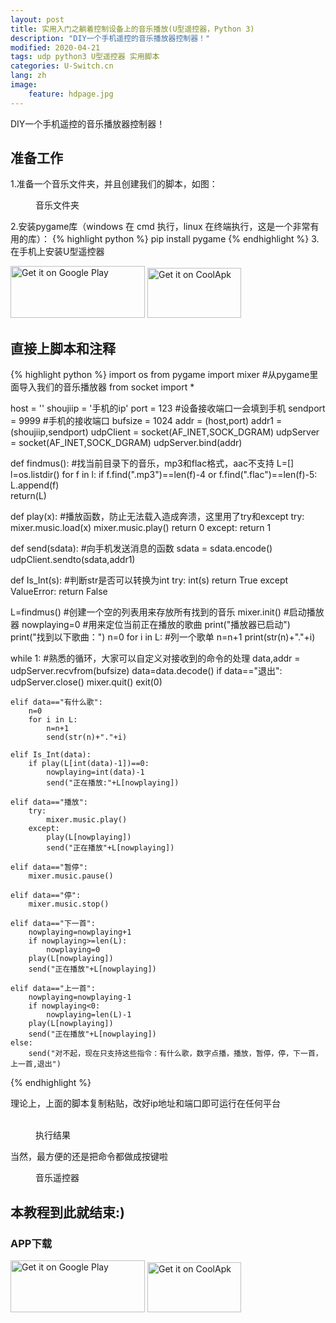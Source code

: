 ```yaml
---
layout: post
title: 实用入门之躺着控制设备上的音乐播放(U型遥控器，Python 3)
description: "DIY一个手机遥控的音乐播放器控制器！"
modified: 2020-04-21
tags: udp python3 U型遥控器 实用脚本
categories: U-Switch.cn
lang: zh
image:
    feature: hdpage.jpg
---
```


DIY一个手机遥控的音乐播放器控制器！

## 准备工作
1.准备一个音乐文件夹，并且创建我们的脚本，如图：
<figure class="half center">
	<a href="{{ site.url }}/images/p2_u_cn/01.png"> <img src="{{ site.url }}/images/p2_u_cn/01.png" alt=""></a>
	<figcaption>音乐文件夹</figcaption>
</figure>

2.安装pygame库（windows 在 cmd 执行，linux 在终端执行，这是一个非常有用的库）：
{% highlight python %}
pip install pygame
{% endhighlight %}
3.在手机上安装U型遥控器

<a href='https://play.google.com/store/apps/details?id=com.typey.tool.uswitch&pcampaignid=MKT-Other-global-all-co-prtnr-py-PartBadge-Mar2515-1'><img alt='Get it on Google Play' src='https://play.google.com/intl/en_us/badges/images/generic/en_badge_web_generic.png' height="83" width="215"/></a>
<a href='https://www.coolapk.com/apk/188229'><img alt='Get it on CoolApk' src='{{ site.url }}/images/coolan.png' height="80" width="150"/></a>

<script async src="//pagead2.googlesyndication.com/pagead/js/adsbygoogle.js"></script>
<script>
     (adsbygoogle = window.adsbygoogle || []).push({
          google_ad_client: "ca-pub-4098168680602409",
          enable_page_level_ads: true
     });
</script>

## 直接上脚本和注释

{% highlight python %}
import os
from pygame import mixer #从pygame里面导入我们的音乐播放器
from socket import *


host = ''
shoujiip = '手机的ip'
port = 123	#设备接收端口一会填到手机
sendport = 9999 #手机的接收端口
bufsize = 1024
addr = (host,port)
addr1 = (shoujiip,sendport)
udpClient = socket(AF_INET,SOCK_DGRAM) 
udpServer = socket(AF_INET,SOCK_DGRAM)
udpServer.bind(addr)



def findmus(): #找当前目录下的音乐，mp3和flac格式，aac不支持
    L=[]
    l=os.listdir()
    for f in l:
        if f.find(".mp3")==len(f)-4 or f.find(".flac")==len(f)-5:
            L.append(f)  
    return(L)

def play(x): #播放函数，防止无法载入造成奔溃，这里用了try和except
    try:
        mixer.music.load(x)
        mixer.music.play()
        return 0
    except:
        return 1


def send(sdata): #向手机发送消息的函数
    sdata = sdata.encode()
    udpClient.sendto(sdata,addr1)

def Is_Int(s): #判断str是否可以转换为int
    try: 
        int(s)
        return True
    except ValueError:
        return False

L=findmus() #创建一个空的列表用来存放所有找到的音乐
mixer.init() #启动播放器
nowplaying=0 #用来定位当前正在播放的歌曲
print("播放器已启动")
print("找到以下歌曲：")
n=0
for i in L: #列一个歌单
    n=n+1
    print(str(n)+"."+i)

while 1: #熟悉的循环，大家可以自定义对接收到的命令的处理
    data,addr = udpServer.recvfrom(bufsize)
    data=data.decode()
    if data=="退出":
        udpServer.close()
        mixer.quit()
        exit(0)
        
    elif data=="有什么歌":
        n=0
        for i in L:
            n=n+1
            send(str(n)+"."+i)
            
    elif Is_Int(data):
        if play(L[int(data)-1])==0:
            nowplaying=int(data)-1
            send("正在播放:"+L[nowplaying])
        
    elif data=="播放":
        try:
            mixer.music.play()
        except:
            play(L[nowplaying])
            send("正在播放"+L[nowplaying])

    elif data=="暂停":
        mixer.music.pause()

    elif data=="停":
        mixer.music.stop()

    elif data=="下一首":
        nowplaying=nowplaying+1
        if nowplaying>=len(L):
            nowplaying=0
        play(L[nowplaying])
        send("正在播放"+L[nowplaying])

    elif data=="上一首":
        nowplaying=nowplaying-1
        if nowplaying<0:
            nowplaying=len(L)-1
        play(L[nowplaying])
        send("正在播放"+L[nowplaying])
    else:
        send("对不起，现在只支持这些指令：有什么歌，数字点播，播放，暂停，停，下一首，上一首,退出")

{% endhighlight %}

理论上，上面的脚本复制粘贴，改好ip地址和端口即可运行在任何平台
<figure class="half center">
	<a href="{{ site.url }}/images/p2_u_cn/02.png"> <img src="{{ site.url }}/images/p2_u_cn/02.png" alt=""></a>
	<a href="{{ site.url }}/images/p2_u_cn/03.jpg"> <img src="{{ site.url }}/images/p2_u_cn/03.jpg" alt=""></a>
	<figcaption>执行结果</figcaption>
</figure>
当然，最方便的还是把命令都做成按键啦
<figure class="half center">
	<a href="{{ site.url }}/images/p2_u_cn/04.jpg"> <img src="{{ site.url }}/images/p2_u_cn/04.jpg" alt=""></a>
	<figcaption>音乐遥控器</figcaption>
</figure>

## 本教程到此就结束:)
### APP下载
<a href='https://play.google.com/store/apps/details?id=com.typey.tool.uswitch&pcampaignid=MKT-Other-global-all-co-prtnr-py-PartBadge-Mar2515-1'><img alt='Get it on Google Play' src='https://play.google.com/intl/en_us/badges/images/generic/en_badge_web_generic.png' height="83" width="215"/></a>
<a href='https://www.coolapk.com/apk/188229'><img alt='Get it on CoolApk' src='{{ site.url }}/images/coolan.png' height="80" width="150"/></a>